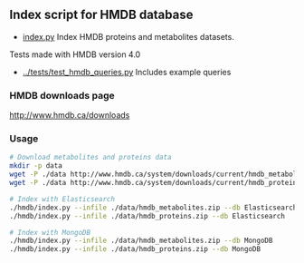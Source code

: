 
## Index script for HMDB database

* [index.py](index.py) Index HMDB proteins and metabolites datasets.

Tests made with HMDB version 4.0
 

* [../tests/test_hmdb_queries.py](../tests/test_hmdb_queries.py)
 Includes example queries


### HMDB downloads page

http://www.hmdb.ca/downloads

### Usage

```bash
# Download metabolites and proteins data
mkdir -p data
wget -P ./data http://www.hmdb.ca/system/downloads/current/hmdb_metabolites.zip
wget -P ./data http://www.hmdb.ca/system/downloads/current/hmdb_proteins.zip

# Index with Elasticsearch
./hmdb/index.py --infile ./data/hmdb_metabolites.zip --db Elasticsearch
./hmdb/index.py --infile ./data/hmdb_proteins.zip --db Elasticsearch

# Index with MongoDB
./hmdb/index.py --infile ./data/hmdb_metabolites.zip --db MongoDB
./hmdb/index.py --infile ./data/hmdb_proteins.zip --db MongoDB
```

